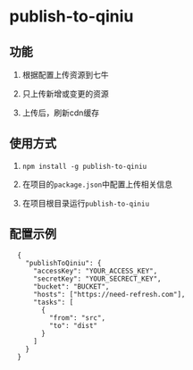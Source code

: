 # publish-to-qiniu

## 功能

1. 根据配置上传资源到七牛

2. 只上传新增或变更的资源

3. 上传后，刷新cdn缓存

## 使用方式

1. `npm install -g publish-to-qiniu`

2. 在项目的`package.json`中配置上传相关信息

3. 在项目根目录运行`publish-to-qiniu`

## 配置示例

```
  {
    "publishToQiniu": {
      "accessKey": "YOUR_ACCESS_KEY",
      "secretKey": "YOUR_SECRECT_KEY",
      "bucket": "BUCKET",
      "hosts": ["https://need-refresh.com"],
      "tasks": [
        {
          "from": "src",
          "to": "dist"
        }
      ]
    }
  }
```